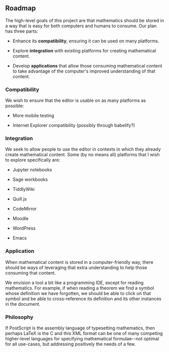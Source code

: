 ## Roadmap

The high-level goals of this project are that mathematics should be
stored in a way that is easy for both computers and humans to
consume.  Our plan has three parts: 

* Enhance its **compatibility**, ensuring it can be used on many
  platforms.

* Explore **integration** with existing platforms for creating
  mathematical content.
  
* Develop **applications** that allow those consuming mathematical
  content to take advantage of the computer's improved understanding
  of that content.

### Compatibility

We wish to ensure that the editor is usable on as many platforms as
possible: 

* More mobile testing

* Internet Explorer compatibility (possibly through babelify?)

### Integration

We seek to allow people to use the editor in contexts in which they
already create mathematical content.  Some (by no means all) platforms
that I wish to explore specifically are:

* Jupyter notebooks

* Sage workbooks

* TiddlyWiki

* Quill.js 

* CodeMirror

* Moodle

* WordPress

* Emacs

### Application

When mathematical content is stored in a computer-friendly way, there
should be ways of leveraging that extra understanding to help those
consuming that content.

We envision a tool a bit like a programming IDE, except for reading
mathematics.  For example, if when reading a theorem we find a symbol
whose definition we have forgotten, we should be able to click on that
symbol and be able to cross-reference its definition and its other
instances in the document.
  
### Philosophy

If PostScript is the assembly language of typesetting mathematics,
then perhaps LaTeX is the C and this XML format can be one of many
competing higher-level languages for specifying mathematical
formulae--not optimal for all use-cases, but addressing positively the
needs of a few.
